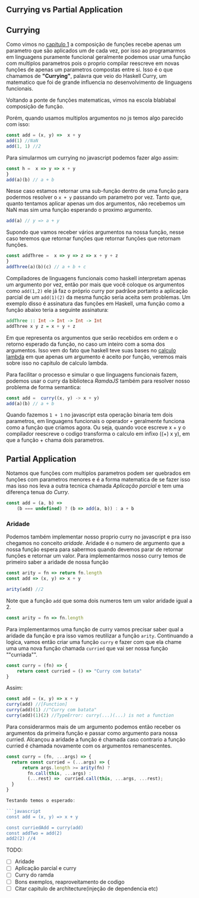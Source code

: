 ## Currying vs Partial Application

## Currying

Como vimos no [capitulo 1](https://github.com/anabastos/Functional-Book-ES6/blob/master/02-%CE%BB-calculus/02-%CE%BB-calculus.md) a composição de funções recebe apenas um parametro que são aplicados um de cada vez, por isso ao programarmos em linguagens puramente funcional geralmente podemos usar uma função com multiplos parametros pois o proprio compilar reescreve em novas funções de apenas um parametros compostas entre si. Isso é o que chamamos de **"Currying"**, palavra que veio do Haskell Curry, um matematico que foi de grande influencia no desenvolvimento de linguagens funcionais.

Voltando a ponte de funções matematicas, vimos na escola blablabal composição de função.

Porém, quando usamos multiplos argumentos no js temos algo parecido com isso:

```javascript
const add = (x, y) =>  x + y
add(1) //NaN
add(1, 1) //2
```

Para simularmos um currying no javascript podemos fazer algo assim:
```javascript
const h =  x => y => x + y
}
add(a)(b) // a + b
```

Nesse caso estamos retornar uma sub-função dentro de uma função para podermos resolver o `x + y` passando um parametro por vez.
Tanto que, quanto tentamos aplicar apenas um dos argumentos, não recebemos um NaN mas sim uma função esperando o proximo argumento.

```javascript
add(a) // y => a + y
```

Supondo que vamos receber vários argumentos na nossa função, nesse caso teremos que retornar funções que retornar funções que retornam funções. 

```javascript
const addThree =  x => y => z => x + y + z
}
addThree(a)(b)(c) // a + b + c
```

Compiladores de linguagens funcionais como haskell interpretam apenas um argumento por vez, então por mais que você coloque os argumentos como `add(1,2)` ele já faz o próprio curry por padrãoe portanto a aplicação parcial de um `add(1)(2)` da mesma função seria aceita sem problemas.
Um exemplo disso é assinatura das funções em Haskell, uma função como a função abaixo teria a seguinte assinatura:

```haskell
addThree :: Int -> Int -> Int -> Int  
addThree x y z = x + y + z  
```

Em que representa os argumentos que serão recebidos em ordem e o retorno esperado da função, no caso um inteiro com a soma dos argumentos.
Isso vem do fato que haskell teve suas bases no [calculo lambda]() em que apenas um argumento é aceito por função, veremos mais sobre isso no capitulo de calculo lambda.

Para facilitar o processo e simular o que linguagens funcionais fazem, podemos usar o curry da biblioteca *RamdaJS* também para resolver nosso problema de forma semantica:
```javascript
const add =  curry((x, y) -> x + y)
add(a)(b) // a + b
```

Quando fazemos `1 + 1` no javascript esta operação binaria tem dois parametros, em linguagens funcionais o operador `+` geralmente funciona como a função que criamos agora. Ou seja, quando voce escreve x + y o compilador reescreve o codigo transforma o calculo em infixo ((+) x y), em que a função + chama dois parametros.

## Partial Application

Notamos que funções com multiplos parametros podem ser quebrados em funções com parametros menores e é a forma matematica de se fazer isso mas isso nos leva a outra tecnica chamada *Aplicação parcial* e tem uma diferença tenua do *Curry*.


``` javascript
const add = (a, b) =>
    (b === undefined) ? (b => add(a, b)) : a + b
```

### Aridade

Podemos também implementar nosso proprio curry no javascript e pra isso chegamos no conceito *aridade*. Aridade é o numero de argumento que a nossa função espera para sabermos quando devemos parar de retornar funções e retornar um valor. Para implementarmos nosso curry temos de primeiro saber a aridade de nossa função

```javascript
const arity = fn => return fn.length
const add => (x, y) => x + y

arity(add) //2
```

Note que a função `add` que soma dois numeros tem um valor aridade igual a 2.

```javascript
const arity = fn => fn.length
```

Para implementarmos uma função de curry vamos precisar saber qual a aridade da função e pra isso vamos reutilizar a função `arity`.
Continuando a logica, vamos então criar uma função `curry` e fazer com que ela chame uma uma nova função chamada `curried` que vai ser nossa função ""curriada"".

```javascript
const curry = (fn) => {
    return const curried = () => "Curry com batata"
}
```

Assim:
```javascript
const add = (x, y) => x + y
curry(add) //[Function]
curry(add)(1) //"Curry com batata" 
curry(add)(1)(2) //TypeError: curry(...)(...) is not a function
```

Para considerarmos mais de um argumento podemos então receber os argumentos da primeira função e passar como argumento para nossa curried. Alcançou a aridade a função é chamada caso contrario a função curried é chamada novamente com os argumentos remanescentes.

```javascript
const curry = (fn, ...args) => {
  return const curried = (...args) => {
      return args.length >= arity(fn) ?
        fn.call(this, ...args) :
        (...rest) =>  curried.call(this, ...args, ...rest);
  }
}

Testando temos o esperado:

```javascript
const add = (x, y) => x + y

const curriedAdd = curry(add)
const addTwo = add(2)
add2(2) //4
```

TODO:
- [ ] Aridade
- [ ] Aplicação parcial e curry
- [ ] Curry do ramda
- [ ] Bons exemplos, reaproveitamento de codigo
- [ ] Citar capitulo de architecture(injeção de dependencia etc)
